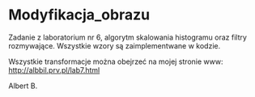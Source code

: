 # Modyfikacja_obrazu
Zadanie z laboratorium nr 6, algorytm skalowania histogramu oraz filtry rozmywające. Wszystkie wzory są zaimplementwane w kodzie.

Wszystkie transformacje można obejrzeć na mojej stronie www: http://albbil.prv.pl/lab7.html

Albert B.
